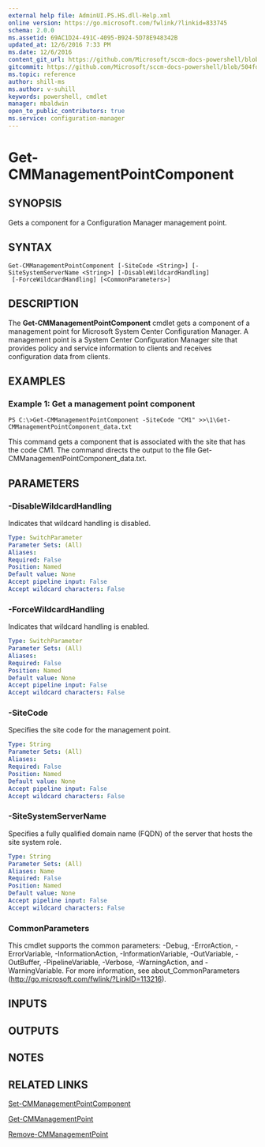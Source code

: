 ```yaml
---
external help file: AdminUI.PS.HS.dll-Help.xml
online version: https://go.microsoft.com/fwlink/?linkid=833745
schema: 2.0.0
ms.assetid: 69AC1D24-491C-4095-B924-5D78E948342B
updated_at: 12/6/2016 7:33 PM
ms.date: 12/6/2016
content_git_url: https://github.com/Microsoft/sccm-docs-powershell/blob/master/sccm-cmdlets/ConfigurationManager/vlatest/Get-CMManagementPointComponent.md
gitcommit: https://github.com/Microsoft/sccm-docs-powershell/blob/504fd5ae0c4dcc14877d18b3f201f0c5172688ce/sccm-cmdlets/ConfigurationManager/vlatest/Get-CMManagementPointComponent.md
ms.topic: reference
author: shill-ms
ms.author: v-suhill
keywords: powershell, cmdlet
manager: mbaldwin
open_to_public_contributors: true
ms.service: configuration-manager
---
```


# Get-CMManagementPointComponent

## SYNOPSIS
Gets a component for a Configuration Manager management point.

## SYNTAX

```
Get-CMManagementPointComponent [-SiteCode <String>] [-SiteSystemServerName <String>] [-DisableWildcardHandling]
 [-ForceWildcardHandling] [<CommonParameters>]
```

## DESCRIPTION
The **Get-CMManagementPointComponent** cmdlet gets a component of a management point for Microsoft System Center Configuration Manager.
A management point is a System Center Configuration Manager site that provides policy and service information to clients and receives configuration data from clients.

## EXAMPLES

### Example 1: Get a management point component
```
PS C:\>Get-CMManagementPointComponent -SiteCode "CM1" >>\1\Get-CMManagementPointComponent_data.txt
```

This command gets a component that is associated with the site that has the code CM1.
The command directs the output to the file Get-CMManagementPointComponent_data.txt.

## PARAMETERS

### -DisableWildcardHandling
Indicates that wildcard handling is disabled.

```yaml
Type: SwitchParameter
Parameter Sets: (All)
Aliases: 
Required: False
Position: Named
Default value: None
Accept pipeline input: False
Accept wildcard characters: False
```

### -ForceWildcardHandling
Indicates that wildcard handling is enabled.

```yaml
Type: SwitchParameter
Parameter Sets: (All)
Aliases: 
Required: False
Position: Named
Default value: None
Accept pipeline input: False
Accept wildcard characters: False
```

### -SiteCode
Specifies the site code for the management point.

```yaml
Type: String
Parameter Sets: (All)
Aliases: 
Required: False
Position: Named
Default value: None
Accept pipeline input: False
Accept wildcard characters: False
```

### -SiteSystemServerName
Specifies a fully qualified domain name (FQDN) of the server that hosts the site system role.

```yaml
Type: String
Parameter Sets: (All)
Aliases: Name
Required: False
Position: Named
Default value: None
Accept pipeline input: False
Accept wildcard characters: False
```

### CommonParameters
This cmdlet supports the common parameters: -Debug, -ErrorAction, -ErrorVariable, -InformationAction, -InformationVariable, -OutVariable, -OutBuffer, -PipelineVariable, -Verbose, -WarningAction, and -WarningVariable. For more information, see about_CommonParameters (http://go.microsoft.com/fwlink/?LinkID=113216).

## INPUTS

## OUTPUTS

## NOTES

## RELATED LINKS

[Set-CMManagementPointComponent](xref:ConfigurationManager/vlatest/Set-CMManagementPointComponent.md)

[Get-CMManagementPoint](xref:ConfigurationManager/vlatest/Get-CMManagementPoint.md)

[Remove-CMManagementPoint](xref:ConfigurationManager/vlatest/Remove-CMManagementPoint.md)


